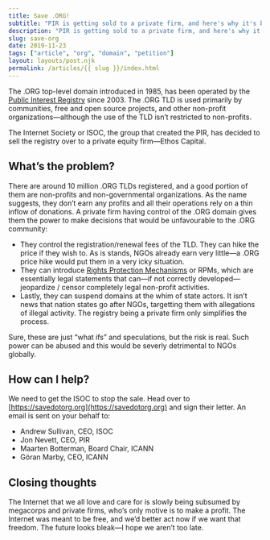 ```yaml
---
title: Save .ORG!
subtitle: "PIR is getting sold to a private firm, and here's why it's bad."
description: "PIR is getting sold to a private firm, and here's why it's bad."
slug: save-org
date: 2019-11-23
tags: ["article", "org", "domain", "petition"]
layout: layouts/post.njk
permalink: /articles/{{ slug }}/index.html
---
```


The .ORG top-level domain introduced in 1985, has been operated by the [Public Interest Registry](https://en.wikipedia.org/wiki/Public_Interest_Registry) since 2003. The .ORG TLD is used primarily by communities, free and open source projects, and other non-profit organizations—although the use of the TLD isn’t restricted to non-profits.

The Internet Society or ISOC, the group that created the PIR, has decided to sell the registry over to a private equity firm—Ethos Capital.

## What’s the problem?

There are around 10 million .ORG TLDs registered, and a good portion of them are non-profits and non-governmental organizations. As the name suggests, they don’t earn any profits and all their operations rely on a thin inflow of donations. A private firm having control of the .ORG domain gives them the power to make decisions that would be unfavourable to the .ORG community:

- They control the registration/renewal fees of the TLD. They can hike the price if they wish to. As is stands, NGOs already earn very little—a .ORG price hike would put them in a very icky situation.
- They can introduce [Rights Protection Mechanisms](https://www.icann.org/resources/pages/rpm-drp-2017-10-04-en) or RPMs, which are essentially legal statements that can—if not correctly developed—jeopardize / censor completely legal non-profit activities.
- Lastly, they can suspend domains at the whim of state actors. It isn’t news that nation states go after NGOs, targetting them with allegations of illegal activity. The registry being a private firm only simplifies the process.

Sure, these are just “what ifs” and speculations, but the risk is real. Such power can be abused and this would be severly detrimental to NGOs globally.

## How can I help?

We need to get the ISOC to stop the sale. Head over to [https://savedotorg.org](https://savedotorg.org) and sign their letter. An email is sent on your behalf to:

- Andrew Sullivan, CEO, ISOC
- Jon Nevett, CEO, PIR
- Maarten Botterman, Board Chair, ICANN
- Göran Marby, CEO, ICANN

## Closing thoughts

The Internet that we all love and care for is slowly being subsumed by megacorps and private firms, who’s only motive is to make a profit. The Internet was meant to be free, and we’d better act now if we want that freedom. The future looks bleak—I hope we aren’t too late.
